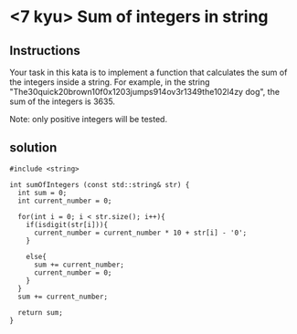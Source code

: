 # <7 kyu> Sum of integers in string

## Instructions

Your task in this kata is to implement a function that calculates the sum of the integers inside a string. For example, in the string "The30quick20brown10f0x1203jumps914ov3r1349the102l4zy dog", the sum of the integers is 3635.

Note: only positive integers will be tested.

## solution

```
#include <string>
 
int sumOfIntegers (const std::string& str) {
  int sum = 0;
  int current_number = 0;
  
  for(int i = 0; i < str.size(); i++){
    if(isdigit(str[i])){
      current_number = current_number * 10 + str[i] - '0';
    }
    
    else{
      sum += current_number;
      current_number = 0;
    }
  }
  sum += current_number;
  
  return sum;
}
```
